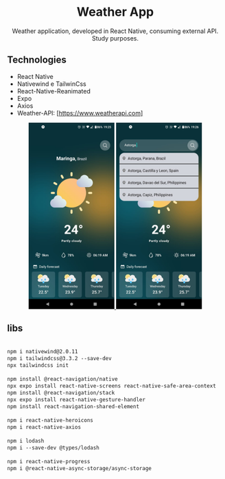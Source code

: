 

# <div align="center">
  <h1 align="center">Weather App</h1>
</div>
<p align="center">
        Weather application, developed in React Native, consuming external API. Study purposes.
    <br />
 </p>


## Technologies

- React Native
- Nativewind e TailwinCss
- React-Native-Reanimated
- Expo
- Axios
- Weather-API: [https://www.weatherapi.com]


 
<div align="center">
  <a href="#">
      <img src="https://github.com/carloscazelattojr/weather-app/blob/main/assets/p1.jpeg" width="200" alt="preview" />
    <img src="https://github.com/carloscazelattojr/weather-app/blob/main/assets/p2.jpeg" width="200" alt="preview" />      
  </a>
</div>

 ## libs
 
```

npm i nativewind@2.0.11
npm i tailwindcss@3.3.2 --save-dev
npx tailwindcss init

npm install @react-navigation/native
npx expo install react-native-screens react-native-safe-area-context
npm install @react-navigation/stack
npx expo install react-native-gesture-handler
npm install react-navigation-shared-element

npm i react-native-heroicons
npm i react-native-axios

npm i lodash
npm i --save-dev @types/lodash

npm i react-native-progress
npm i @react-native-async-storage/async-storage

```
